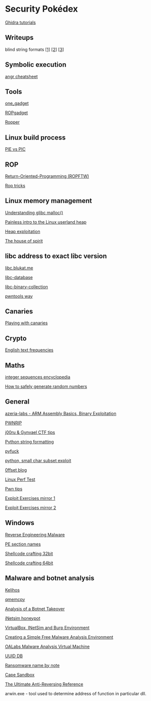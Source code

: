 
# Security Pokédex
[Ghidra tutorials](http://ghidra.re/online-courses/)

## Writeups
blind string formats
[[1]](https://www.da.vidbuchanan.co.uk/blog/HITB-XCTF-2018-babypwn.html) 
[[2]](https://blog.skullsecurity.org/2015/defcon-quals-babyecho-format-string-vulns-in-gory-detail)
[[3]](https://fbesnard.com/2018/04/13/HITB-XCTF-Quals-2018-babypwn)

## Symbolic execution
[angr cheatsheet](https://github.com/angr/angr-doc/blob/master/CHEATSHEET.md)

## Tools
[one_gadget](https://github.com/david942j/one_gadget)

[ROPgadget](https://github.com/JonathanSalwan/ROPgadget/tree/master)

[Ropper](https://github.com/sashs/Ropper)

## Linux build process
[PIE vs PIC](https://codywu2010.wordpress.com/2014/11/29/about-elf-pie-pic-and-else/)

## ROP
[Return-Oriented-Programming (ROPFTW)](https://www.exploit-db.com/docs/english/28479-return-oriented-programming-(rop-ftw).pdf)

[Rop tricks](https://trustfoundry.net/basic-rop-techniques-and-tricks/)

## Linux memory management
[Understanding glibc malloc()](https://sploitfun.wordpress.com/2015/02/10/understanding-glibc-malloc/)

[Painless intro to the Linux userland heap](https://sensepost.com/blog/2017/painless-intro-to-the-linux-userland-heap/)

[Heap exploitation](https://heap-exploitation.dhavalkapil.com/)

[The house of spirit](https://gbmaster.wordpress.com/2015/07/21/x86-exploitation-101-house-of-spirit-friendly-stack-overflow/?fbclid=IwAR1ISuPZD-DaCXW6Qu8yArd6zmjue1bbykHEZKV5Gk3NsvbOmcLpHtO1NWY)

## libc address to exact libc version
[libc.blukat.me](https://libc.blukat.me/)

[libc-database](https://github.com/niklasb/libc-database)

[libc-binary-collection](https://github.com/molnarg/libc-binary-collection)

[pwntools way](http://docs.pwntools.com/en/stable/dynelf.html?fbclid=IwAR0eVTKoZlRMb2UOuQZhTIMc5IqPfiqMo1FMIEgu12i384410nHRNryKV0s)

## Canaries
[Playing with canaries](https://www.elttam.com.au/blog/playing-with-canaries/)

## Crypto
[English text frequencies](http://sxlist.com/techref/method/compress/etxtfreq.htm)

## Maths
[integer sequences encyclopedia](https://oeis.org)

[How to safely generate random numbers](https://sockpuppet.org/blog/2014/02/25/safely-generate-random-numbers/)

## General
[azeria-labs - ARM Assembly Basics, Binary Exploitation](https://azeria-labs.com/)

[PWNRIP](https://pwnrip.com/tutorials/)

[j00ru & Gynvael CTF tips](https://j00ru.vexillium.org/slides/2015/insomnihack.pdf)

[Python string formatting](https://pyformat.info/)

[pyfuck](https://github.com/wanqizhu/pyfuck)

[python, small char subset exploit](https://codegolf.stackexchange.com/questions/110648/fewest-distinct-characters-for-turing-completeness/110722#110722)

[0ffset blog](https://0ffset.net/welcome/)

[Linux Perf Test](http://www.brendangregg.com/linuxperf.html)

[Pwn tips](https://github.com/Naetw/CTF-pwn-tips)

[Exploit Exercises mirror 1](https://exploit.education/)

[Exploit Exercises mirror 2](https://exploit-exercises.injecti0n.org/)

## Windows
[Reverse Engineering Malware](https://www.hackers-arise.com/single-post/2017/02/17/Reverse-Engineering-Malware-Part-1-Getting-Started)

[PE section names](http://www.hexacorn.com/blog/2016/12/15/pe-section-names-re-visited/)

[Shellcode crafting 32bit](https://securitycafe.ro/2016/02/15/introduction-to-windows-shellcode-development-part-3/)

[Shellcode crafting 64bit](https://nytrosecurity.com/2019/06/30/writing-shellcodes-for-windows-x64/amp/)

## Malware and botnet analysis
[Kelihos](https://www.crowdstrike.com/blog/farewell-to-kelihos-and-zombie-spider/?fbclid=IwAR2bG1_D2oppn6AzyGcrc7IPbCERA5PXuyShlyfvWxnVENshi3DQr5CN6jU)

[qmemcpy](https://qmemcpy.io/)

[Analysis of a Botnet Takeover](https://ieeexplore.ieee.org/stamp/stamp.jsp?tp=&arnumber=5560627&tag=1&fbclid=IwAR3C25l-XtAfltO-xdVduv0QHyH-JSIf-XiAuoa6B8cq-TklFr-qgYhten8&tag=1)

[iNetsim honeypot](https://www.inetsim.org/documentation.html)

[VirtualBox, INetSim and Burp Environment](https://blog.christophetd.fr/malware-analysis-lab-with-virtualbox-inetsim-and-burp/)

[Creating a Simple Free Malware Analysis Environment](https://www.malwaretech.com/2017/11/creating-a-simple-free-malware-analysis-environment.html)

[OALabs Malware Analysis Virtual Machine](https://oalabs.openanalysis.net/2018/07/16/oalabs_malware_analysis_virtual_machine/)

[UUID DB](https://uuid.pirate-server.com/)

[Ransomware name by note](https://id-ransomware.malwarehunterteam.com/)

[Cape Sandbox](https://cape.contextis.com/)

[The Ultimate Anti-Reversing Reference](http://anti-reversing.com/Downloads/Anti-Reversing/The_Ultimate_Anti-Reversing_Reference.pdf)

arwin.exe - tool used to determine address of function in particular dll.
